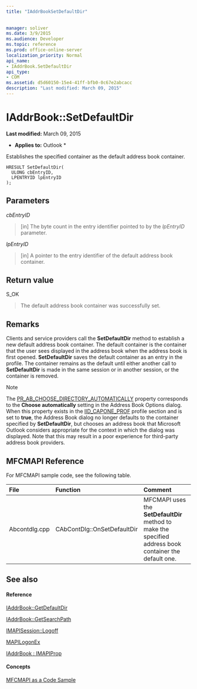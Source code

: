 ```yaml
---
title: "IAddrBookSetDefaultDir"
 
 
manager: soliver
ms.date: 3/9/2015
ms.audience: Developer
ms.topic: reference
ms.prod: office-online-server
localization_priority: Normal
api_name:
- IAddrBook.SetDefaultDir
api_type:
- COM
ms.assetid: d5d60150-15e4-41ff-bfb0-0c67e2abcacc
description: "Last modified: March 09, 2015"
---
```


# IAddrBook::SetDefaultDir

 **Last modified:** March 09, 2015 
  
 * **Applies to:** Outlook * 
  
Establishes the specified container as the default address book container.
  
```
HRESULT SetDefaultDir(
  ULONG cbEntryID,
  LPENTRYID lpEntryID
);
```

## Parameters

 _cbEntryID_
  
> [in] The byte count in the entry identifier pointed to by the  _lpEntryID_ parameter. 
    
 _lpEntryID_
  
> [in] A pointer to the entry identifier of the default address book container.
    
## Return value

S_OK 
  
> The default address book container was successfully set.
    
## Remarks

Clients and service providers call the **SetDefaultDir** method to establish a new default address book container. The default container is the container that the user sees displayed in the address book when the address book is first opened. **SetDefaultDir** saves the default container as an entry in the profile. The container remains as the default until either another call to **SetDefaultDir** is made in the same session or in another session, or the container is removed. 
  
> [!NOTE]
> The [PR_AB_CHOOSE_DIRECTORY_AUTOMATICALLY](pidtagaddressbookchoosedirectoryautomatically-canonical-property.md) property corresponds to the **Choose automatically** setting in the Address Book Options dialog. When this property exists in the [IID_CAPONE_PROF](http://msdn.microsoft.com/library/281aabc3-9656-299c-4c78-7733dc71050a%28Office.15%29.aspx) profile section and is set to **true**, the Address Book dialog no longer defaults to the container specified by **SetDefaultDir**, but chooses an address book that Microsoft Outlook considers appropriate for the context in which the dialog was displayed. Note that this may result in a poor experience for third-party address book providers. 
  
## MFCMAPI Reference

For MFCMAPI sample code, see the following table.
  
|**File**|**Function**|**Comment**|
|:-----|:-----|:-----|
|Abcontdlg.cpp  <br/> |CAbContDlg::OnSetDefaultDir  <br/> |MFCMAPI uses the **SetDefaultDir** method to make the specified address book container the default one.  <br/> |
   
## See also

#### Reference

[IAddrBook::GetDefaultDir](iaddrbook-getdefaultdir.md)
  
[IAddrBook::GetSearchPath](iaddrbook-getsearchpath.md)
  
[IMAPISession::Logoff](imapisession-logoff.md)
  
[MAPILogonEx](mapilogonex.md)
  
[IAddrBook : IMAPIProp](iaddrbookimapiprop.md)
#### Concepts

[MFCMAPI as a Code Sample](mfcmapi-as-a-code-sample.md)

